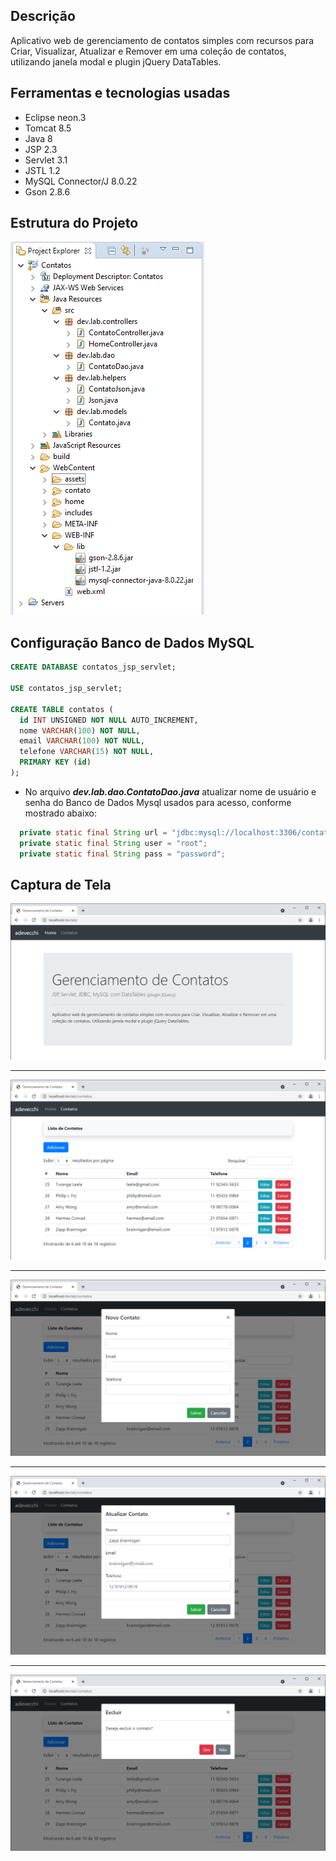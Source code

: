 ## Descrição

Aplicativo web de gerenciamento de contatos simples com recursos para Criar, Visualizar, Atualizar e Remover em uma coleção de contatos, utilizando janela modal e plugin jQuery DataTables.

## Ferramentas e tecnologias usadas

* Eclipse neon.3
* Tomcat 8.5
* Java 8
* JSP 2.3
* Servlet 3.1
* JSTL 1.2
* MySQL Connector/J 8.0.22
* Gson 2.8.6

## Estrutura do Projeto

![Projeto estrutura](https://github.com/adevecchi/contatos-java-web-datatable/blob/main/WebContent/assets/images/project.png)

## Configuração Banco de Dados MySQL

```sql
CREATE DATABASE contatos_jsp_servlet;

USE contatos_jsp_servlet;

CREATE TABLE contatos (
  id INT UNSIGNED NOT NULL AUTO_INCREMENT,
  nome VARCHAR(100) NOT NULL,
  email VARCHAR(100) NOT NULL,
  telefone VARCHAR(15) NOT NULL,
  PRIMARY KEY (id)
);
```

- No arquivo ***dev.lab.dao.ContatoDao.java*** atualizar nome de usuário e senha do Banco de Dados Mysql usados para acesso, conforme mostrado abaixo:

```java
  private static final String url = "jdbc:mysql://localhost:3306/contatos_jsp_servlet?useSSL=false&useTimezone=true&serverTimezone=UTC&useUnicode=true&characterEncoding=UTF-8";
  private static final String user = "root";
  private static final String pass = "password";
```

## Captura de Tela

![Home index](https://github.com/adevecchi/contatos-java-web-datatable/blob/main/WebContent/assets/images/home-index.png)

---

![Contatos index](https://github.com/adevecchi/contatos-java-web-datatable/blob/main/WebContent/assets/images/contatos-index.png)

---

![Contatos novo](https://github.com/adevecchi/contatos-java-web-datatable/blob/main/WebContent/assets/images/contatos-novo.png)

---

![Contatos editar](https://github.com/adevecchi/contatos-java-web-datatable/blob/main/WebContent/assets/images/contatos-editar.png)

---

![Contatos excluir](https://github.com/adevecchi/contatos-java-web-datatable/blob/main/WebContent/assets/images/contatos-excluir.png)